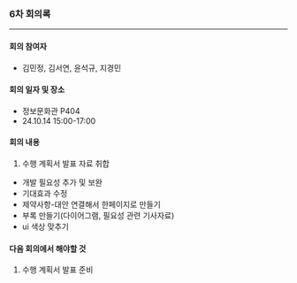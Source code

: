 ### 6차 회의록
---
#### 회의 참여자
- 김민정, 김서연, 윤석규, 지경민

#### 회의 일자 및 장소
- 정보문화관 P404
- 24.10.14 15:00-17:00

#### 회의 내용
1) 수행 계획서 발표 자료 취합
- 개발 필요성 추가 및 보완
- 기대효과 수정
- 제약사항-대안 연결해서 한페이지로 만들기
- 부록 만들기(다이어그램, 필요성 관련 기사자료)
- ui 색상 맞추기

#### 다음 회의에서 해야할 것
1) 수행 계획서 발표 준비